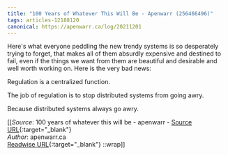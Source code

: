 ```yaml
---
title: "100 Years of Whatever This Will Be - Apenwarr (256466496)"
tags: articles-12188120
canonical: https://apenwarr.ca/log/20211201
---
```


Here's what everyone peddling the new trendy systems is so desperately trying to forget, that makes all of them absurdly expensive and destined to fail, even if the things we want from them are beautiful and desirable and well worth working on. Here is the very bad news:

Regulation is a centralized function.

The job of regulation is to stop distributed systems from going awry.

Because distributed systems always go awry.


[[_Source_: 100 years of whatever this will be - apenwarr - [Source URL](https://apenwarr.ca/log/20211201){:target="_blank"}<br>
_Author_: apenwarr.ca<br>
[Readwise URL](https://readwise.io/open/256466496){:target="_blank"}
::wrap]]